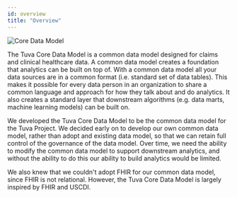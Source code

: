 ```yaml
---
id: overview
title: "Overview"
---
```


![Core Data Model](/img/core_data_model.jpg)

The Tuva Core Data Model is a common data model designed for claims and clinical healthcare data.  A common data model creates a foundation that analytics can be built on top of. With a common data model all your data sources are in a common format (i.e. standard set of data tables).  This makes it possible for every data person in an organization to share a common language and approach for how they talk about and do analytics.  It also creates a standard layer that downstream algorithms (e.g. data marts, machine learning models) can be built on.

We developed the Tuva Core Data Model to be the common data model for the Tuva Project.  We decided early on to develop our own common data model, rather than adopt and existing data model, so that we can retain full control of the governance of the data model.  Over time, we need the ability to modify the common data model to support downstream analytics, and without the ability to do this our ability to build analytics would be limited.

We also knew that we couldn't adopt FHIR for our common data model, since FHIR is not relational.  However, the Tuva Core Data Model is largely inspired by FHIR and USCDI.



